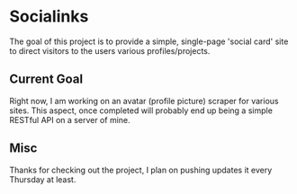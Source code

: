 # Socialinks

The goal of this project is to provide a simple, single-page 'social card' site to direct visitors to the users various profiles/projects.

## Current Goal
Right now, I am working on an avatar (profile picture) scraper for various sites. This aspect, once completed will probably end up being a simple RESTful API on a server of mine. 

## Misc
Thanks for checking out the project, I plan on pushing updates it every Thursday at least.